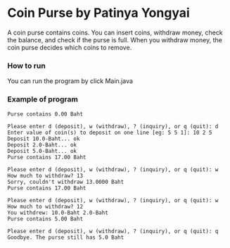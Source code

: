 # Coin Purse by Patinya Yongyai

A coin purse contains coins. You can insert coins, withdraw money, check the balance, and check if the purse is full. When you withdraw money, the coin purse decides which coins to remove.

### How to run

You can run the program by click Main.java

### Example of program

```
Purse contains 0.00 Baht

Please enter d (deposit), w (withdraw), ? (inquiry), or q (quit): d
Enter value of coin(s) to deposit on one line [eg: 5 5 1]: 10 2 5
Deposit 10.0-Baht... ok
Deposit 2.0-Baht... ok
Deposit 5.0-Baht... ok
Purse contains 17.00 Baht

Please enter d (deposit), w (withdraw), ? (inquiry), or q (quit): w
How much to withdraw? 13
Sorry, couldn't withdraw 13.0000 Baht
Purse contains 17.00 Baht

Please enter d (deposit), w (withdraw), ? (inquiry), or q (quit): w
How much to withdraw? 12
You withdrew: 10.0-Baht 2.0-Baht
Purse contains 5.00 Baht

Please enter d (deposit), w (withdraw), ? (inquiry), or q (quit): q
Goodbye. The purse still has 5.0 Baht
```
